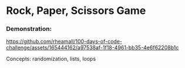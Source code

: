 # Rock, Paper, Scissors Game

### Demonstration: 
https://github.com/rheamall/100-days-of-code-challenge/assets/165444162/a97538af-1f18-4961-bb35-4e6f62208b1c

Concepts: randomization, lists, loops
